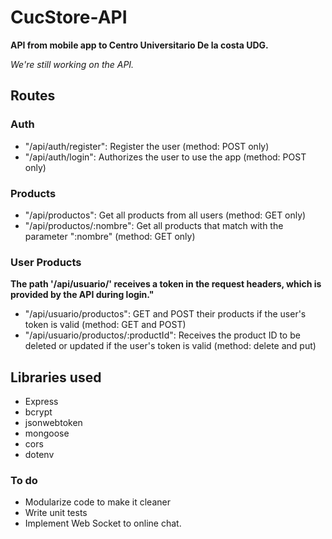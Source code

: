 # CucStore-API
**API from mobile app to Centro Universitario De la costa UDG.**

_We're still working on the API._

## Routes

### Auth
* "/api/auth/register": Register the user (method: POST only)
* "/api/auth/login": Authorizes the user to use the app (method: POST only)

### Products
* "/api/productos": Get all products from all users (method: GET only)
* "/api/productos/:nombre": Get all products that match with the parameter ":nombre" (method: GET only)

### User Products
**The path '/api/usuario/' receives a token in the request headers, which is provided by the API during login."**

* "/api/usuario/productos": GET and POST their products if the user's token is valid (method: GET and POST)
* "/api/usuario/productos/:productId": Receives the product ID to be deleted or updated if the user's token is valid (method: delete and put)

## Libraries used
* Express
* bcrypt
* jsonwebtoken
* mongoose
* cors
* dotenv

### To do
* Modularize code to make it cleaner
* Write unit tests
* Implement Web Socket to online chat.